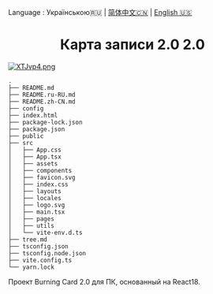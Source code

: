 Language : Українською🇷🇺 | [简体中文🇨🇳](./README.zh-CN.md) | [English 🇺🇸 ](./README.md)

<h1 align="center">Карта записи 2.0 2.0</h1>

[![XTJvp4.png](https://s1.ax1x.com/2022/06/15/XTJvp4.png)](https://imgtu.com/i/XTJvp4)

```
.
├── README.md
├── README.ru-RU.md
├── README.zh-CN.md
├── config
├── index.html
├── package-lock.json
├── package.json
├── public
├── src
│   ├── App.css
│   ├── App.tsx
│   ├── assets
│   ├── components
│   ├── favicon.svg
│   ├── index.css
│   ├── layouts
│   ├── locales
│   ├── logo.svg
│   ├── main.tsx
│   ├── pages
│   ├── utils
│   └── vite-env.d.ts
├── tree.md
├── tsconfig.json
├── tsconfig.node.json
├── vite.config.ts
└── yarn.lock
```

Проект Burning Card 2.0 для ПК, основанный на React18.